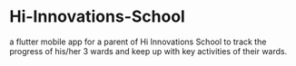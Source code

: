 # Hi-Innovations-School
a flutter mobile app for a parent of Hi Innovations School to track the progress of his/her 3 wards and keep up with key activities of their wards.
